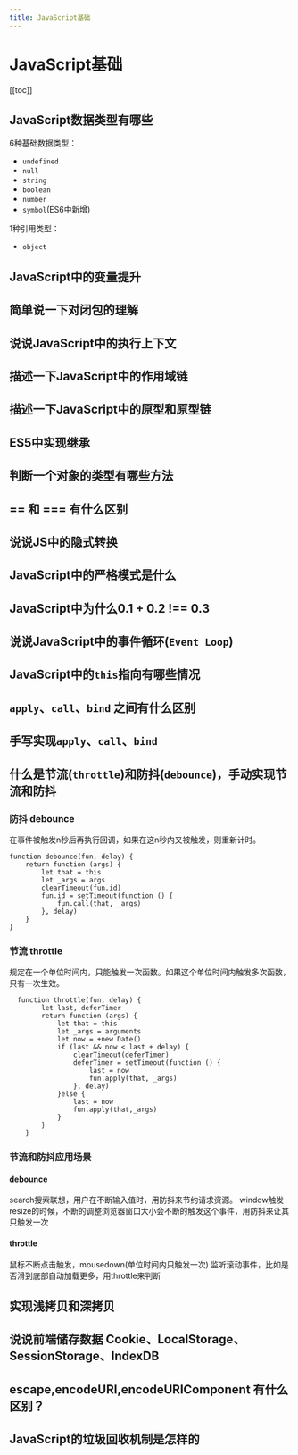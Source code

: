 ```yaml
---
title: JavaScript基础
---
```

# JavaScript基础

[[toc]]

## JavaScript数据类型有哪些
6种基础数据类型：
- `undefined`
- `null`
- `string`
- `boolean`
- `number`
- `symbol`(ES6中新增)

1种引用类型：
- `object`
## JavaScript中的变量提升
## 简单说一下对闭包的理解
## 说说JavaScript中的执行上下文
## 描述一下JavaScript中的作用域链
## 描述一下JavaScript中的原型和原型链
## ES5中实现继承
## 判断一个对象的类型有哪些方法
## == 和 === 有什么区别
## 说说JS中的隐式转换
## JavaScript中的严格模式是什么
## JavaScript中为什么0.1 + 0.2 !== 0.3
## 说说JavaScript中的事件循环(`Event Loop`)
## JavaScript中的`this`指向有哪些情况
## `apply`、`call`、`bind` 之间有什么区别
## 手写实现`apply`、`call`、`bind`
## 什么是节流(`throttle`)和防抖(`debounce`)，手动实现节流和防抖
### 防抖 debounce
在事件被触发n秒后再执行回调，如果在这n秒内又被触发，则重新计时。
```
function debounce(fun, delay) {
    return function (args) {
        let that = this
        let _args = args
        clearTimeout(fun.id)
        fun.id = setTimeout(function () {
            fun.call(that, _args)
        }, delay)
    }
}
```
### 节流 throttle

规定在一个单位时间内，只能触发一次函数。如果这个单位时间内触发多次函数，只有一次生效。
```
  function throttle(fun, delay) {
        let last, deferTimer
        return function (args) {
            let that = this
            let _args = arguments
            let now = +new Date()
            if (last && now < last + delay) {
                clearTimeout(deferTimer)
                deferTimer = setTimeout(function () {
                    last = now
                    fun.apply(that, _args)
                }, delay)
            }else {
                last = now
                fun.apply(that,_args)
            }
        }
    }
```
### 节流和防抖应用场景
#### debounce
search搜索联想，用户在不断输入值时，用防抖来节约请求资源。
window触发resize的时候，不断的调整浏览器窗口大小会不断的触发这个事件，用防抖来让其只触发一次
#### throttle
鼠标不断点击触发，mousedown(单位时间内只触发一次)
监听滚动事件，比如是否滑到底部自动加载更多，用throttle来判断

## 实现浅拷贝和深拷贝
## 说说前端储存数据 Cookie、LocalStorage、SessionStorage、IndexDB
## escape,encodeURI,encodeURIComponent 有什么区别？
## JavaScript的垃圾回收机制是怎样的

